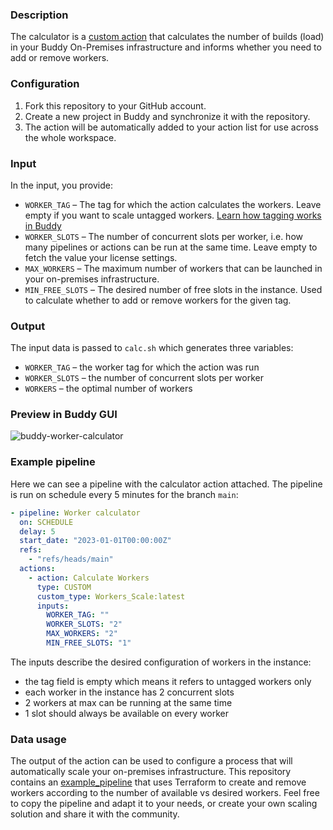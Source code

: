 ### Description

The calculator is a [custom action](https://buddy.works/docs/pipelines/custom-actions) that calculates the number of builds (load) in your Buddy On-Premises infrastructure and informs whether you need to add or remove workers.

### Configuration

1. Fork this repository to your GitHub account.
2. Create a new project in Buddy and synchronize it with the repository.
3. The action will be automatically added to your action list for use across the whole workspace.

### Input

In the input, you provide:

- `WORKER_TAG` – The tag for which the action calculates the workers. Leave empty if you want to scale untagged workers. [Learn how tagging works in Buddy](https://buddy.works/docs/on-premises/workers/workers-pipelines)
- `WORKER_SLOTS` – The number of concurrent slots per worker, i.e. how many pipelines or actions can be run at the same time. Leave empty to fetch the value your license settings.
- `MAX_WORKERS` – The maximum number of workers that can be launched in your on-premises infrastructure.
- `MIN_FREE_SLOTS` – The desired number of free slots in the instance. Used to calculate whether to add or remove workers for the given tag.

### Output

The input data is passed to `calc.sh` which generates three variables:

- `WORKER_TAG` – the worker tag for which the action was run
- `WORKER_SLOTS` – the number of concurrent slots per worker
- `WORKERS` – the optimal number of workers

### Preview in Buddy GUI

![buddy-worker-calculator](https://user-images.githubusercontent.com/8556342/217527631-9c496bfa-957f-469f-8f0c-d8c81d5d7cc3.png)

### Example pipeline

Here we can see a pipeline with the calculator action attached. The pipeline is run on schedule every 5 minutes for the branch `main`:

```yaml
- pipeline: Worker calculator
  on: SCHEDULE
  delay: 5
  start_date: "2023-01-01T00:00:00Z"
  refs:
    - "refs/heads/main"
  actions:
    - action: Calculate Workers
      type: CUSTOM
      custom_type: Workers_Scale:latest
      inputs:
        WORKER_TAG: ""
        WORKER_SLOTS: "2"
        MAX_WORKERS: "2"
        MIN_FREE_SLOTS: "1"
```

 The inputs describe the desired configuration of workers in the instance:

- the tag field is empty which means it refers to untagged workers only
- each worker in the instance has 2 concurrent slots
- 2 workers at max can be running at the same time
- 1 slot should always be available on every worker

### Data usage

The output of the action can be used to configure a process that will automatically scale your on-premises infrastructure. This repository contains an [example_pipeline](https://github.com/buddy/workers-scale/tree/main/example_pipeline) that uses Terraform to create and remove workers according to the number of available vs desired workers. Feel free to copy the pipeline and adapt it to your needs, or create your own scaling solution and share it with the community.
